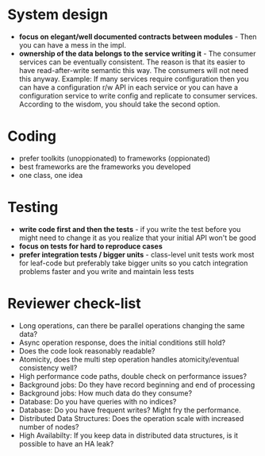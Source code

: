 
# System design

* **focus on elegant/well documented contracts between modules** - Then you can have a mess in the impl.
* **ownership of the data belongs to the service writing it** - The consumer services can be eventually consistent. The reason is that its easier to have read-after-write semantic this way. The consumers will not need this anyway. Example: If many services require configuration then you can have a configuration r/w API in each service or you can have a configuration service to write config and replicate to consumer services. According to the wisdom, you should take the second option.

# Coding

* prefer toolkits (unoppionated) to frameworks (oppionated)
* best frameworks are the frameworks you developed
* one class, one idea

# Testing

* **write code first and then the tests** - if you write the test before you might need to change it as you realize that your initial API won't be good
* **focus on tests for hard to reproduce cases**
* **prefer integration tests / bigger units** - class-level unit tests work most for leaf-code but preferably take bigger units so you catch integration problems faster and you write and maintain less tests

# Reviewer check-list

* Long operations, can there be parallel operations changing the same data?
* Async operation response, does the initial conditions still hold? 
* Does the code look reasonably readable?
* Atomicity, does the multi step operation handles atomicity/eventual consistency well?
* High performance code paths, double check on performance issues?
* Background jobs: Do they have record beginning and end of processing
* Background jobs: How much data do they consume?
* Database: Do you have queries with no indices?
* Database: Do you have frequent writes? Might fry the performance.
* Distributed Data Structures: Does the operation scale with increased number of nodes?
* High Availabilty: If you keep data in distributed data structures, is it possible to have an HA leak? 

